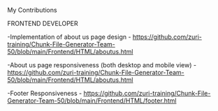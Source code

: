  My Contributions
 
 FRONTEND DEVELOPER
 
 -Implementation of about us page design - https://github.com/zuri-training/Chunk-File-Generator-Team-50/blob/main/Frontend/HTML/aboutus.html
 
 
 -About us page responsiveness (both desktop and mobile view) - https://github.com/zuri-training/Chunk-File-Generator-Team-50/blob/main/Frontend/HTML/aboutus.html
 
 
 -Footer Responsiveness - https://github.com/zuri-training/Chunk-File-Generator-Team-50/blob/main/Frontend/HTML/footer.html 
